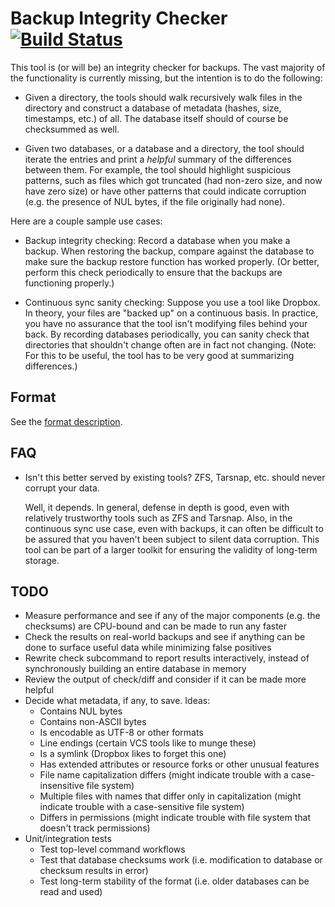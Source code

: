 # Backup Integrity Checker [![Build Status](https://travis-ci.org/elliottslaughter/integrity-checker.svg?branch=master)](https://travis-ci.org/elliottslaughter/integrity-checker)

This tool is (or will be) an integrity checker for backups. The vast
majority of the functionality is currently missing, but the intention
is to do the following:

  * Given a directory, the tools should walk recursively walk files in
    the directory and construct a database of metadata (hashes, size,
    timestamps, etc.) of all. The database itself should of course be
    checksummed as well.

  * Given two databases, or a database and a directory, the tool
    should iterate the entries and print a *helpful* summary of the
    differences between them. For example, the tool should highlight
    suspicious patterns, such as files which got truncated (had
    non-zero size, and now have zero size) or have other patterns that
    could indicate corruption (e.g. the presence of NUL bytes, if the
    file originally had none).

Here are a couple sample use cases:

  * Backup integrity checking: Record a database when you make a
    backup. When restoring the backup, compare against the database to
    make sure the backup restore function has worked properly. (Or
    better, perform this check periodically to ensure that the backups
    are functioning properly.)

  * Continuous sync sanity checking: Suppose you use a tool like
    Dropbox. In theory, your files are "backed up" on a continuous
    basis. In practice, you have no assurance that the tool isn't
    modifying files behind your back. By recording databases
    periodically, you can sanity check that directories that shouldn't
    change often are in fact not changing. (Note: For this to be
    useful, the tool has to be very good at summarizing differences.)

## Format

See the [format description](FORMAT.md).

## FAQ

  * Isn't this better served by existing tools? ZFS, Tarsnap,
    etc. should never corrupt your data.

    Well, it depends. In general, defense in depth is good, even with
    relatively trustworthy tools such as ZFS and Tarsnap. Also, in the
    continuous sync use case, even with backups, it can often be
    difficult to be assured that you haven't been subject to silent
    data corruption. This tool can be part of a larger toolkit for
    ensuring the validity of long-term storage.

## TODO

  * Measure performance and see if any of the major components (e.g. the
    checksums) are CPU-bound and can be made to run any faster
  * Check the results on real-world backups and see if anything can be done
    to surface useful data while minimizing false positives
  * Rewrite check subcommand to report results interactively, instead of
    synchronously building an entire database in memory
  * Review the output of check/diff and consider if it can be made
    more helpful
  * Decide what metadata, if any, to save. Ideas:
      * Contains NUL bytes
      * Contains non-ASCII bytes
      * Is encodable as UTF-8 or other formats
      * Line endings (certain VCS tools like to munge these)
      * Is a symlink (Dropbox likes to forget this one)
      * Has extended attributes or resource forks or other unusual features
      * File name capitalization differs (might indicate trouble with a case-insensitive file system)
      * Multiple files with names that differ only in capitalization (might indicate trouble with a case-sensitive file system)
      * Differs in permissions (might indicate trouble with file system that doesn't track permissions)
  * Unit/integration tests
      * Test top-level command workflows
      * Test that database checksums work (i.e. modification to database or checksum results in error)
      * Test long-term stability of the format (i.e. older databases can be read and used)
